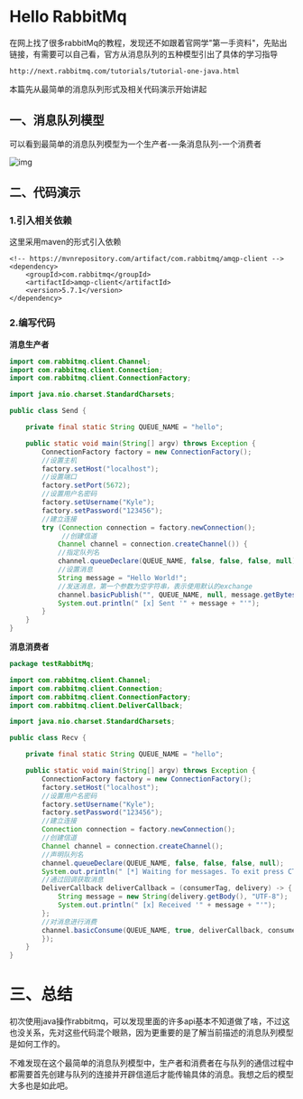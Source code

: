 # Hello RabbitMq

在网上找了很多rabbitMq的教程，发现还不如跟着官网学"第一手资料"，先贴出链接，有需要可以自己看，官方从消息队列的五种模型引出了具体的学习指导

```
http://next.rabbitmq.com/tutorials/tutorial-one-java.html
```

本篇先从最简单的消息队列形式及相关代码演示开始讲起



## 一、消息队列模型

可以看到最简单的消息队列模型为一个生产者-一条消息队列-一个消费者

![img](http://kylescloud.top/site/pic/rabbitMq-HelloWorld.png)





## 二、代码演示

### 1.引入相关依赖

这里采用maven的形式引入依赖

```
<!-- https://mvnrepository.com/artifact/com.rabbitmq/amqp-client -->
<dependency>
    <groupId>com.rabbitmq</groupId>
    <artifactId>amqp-client</artifactId>
    <version>5.7.1</version>
</dependency>
```



### 2.编写代码

**消息生产者**

```java
import com.rabbitmq.client.Channel;
import com.rabbitmq.client.Connection;
import com.rabbitmq.client.ConnectionFactory;

import java.nio.charset.StandardCharsets;

public class Send {

    private final static String QUEUE_NAME = "hello";

    public static void main(String[] argv) throws Exception {
        ConnectionFactory factory = new ConnectionFactory();
        //设置主机
        factory.setHost("localhost");
        //设置端口
        factory.setPort(5672);
        //设置用户名密码
        factory.setUsername("Kyle");
        factory.setPassword("123456");
        //建立连接
        try (Connection connection = factory.newConnection();
             //创建信道	
            Channel channel = connection.createChannel()) {
            //指定队列名
            channel.queueDeclare(QUEUE_NAME, false, false, false, null);
            //设置消息
            String message = "Hello World!";
            //发送消息，第一个参数为空字符串，表示使用默认的exchange
            channel.basicPublish("", QUEUE_NAME, null, message.getBytes(StandardCharsets.UTF_8));
            System.out.println(" [x] Sent '" + message + "'");
        }
    }
}
```

**消息消费者**

```java
package testRabbitMq;

import com.rabbitmq.client.Channel;
import com.rabbitmq.client.Connection;
import com.rabbitmq.client.ConnectionFactory;
import com.rabbitmq.client.DeliverCallback;

import java.nio.charset.StandardCharsets;

public class Recv {

    private final static String QUEUE_NAME = "hello";

    public static void main(String[] argv) throws Exception {
        ConnectionFactory factory = new ConnectionFactory();
        factory.setHost("localhost");
        //设置用户名密码
        factory.setUsername("Kyle");
        factory.setPassword("123456");
        //建立连接
        Connection connection = factory.newConnection();
        //创建信道
        Channel channel = connection.createChannel();
		//声明队列名
        channel.queueDeclare(QUEUE_NAME, false, false, false, null);
        System.out.println(" [*] Waiting for messages. To exit press CTRL+C");
		//通过回调获取消息
        DeliverCallback deliverCallback = (consumerTag, delivery) -> {
            String message = new String(delivery.getBody(), "UTF-8");
            System.out.println(" [x] Received '" + message + "'");
        };
        //对消息进行消费
        channel.basicConsume(QUEUE_NAME, true, deliverCallback, consumerTag -> {
        });
    }
}
```



# 三、总结

初次使用java操作rabbitmq，可以发现里面的许多api基本不知道做了啥，不过这也没关系，先对这些代码混个眼熟，因为更重要的是了解当前描述的消息队列模型是如何工作的。

不难发现在这个最简单的消息队列模型中，生产者和消费者在与队列的通信过程中都需要首先创建与队列的连接并开辟信道后才能传输具体的消息。我想之后的模型大多也是如此吧。